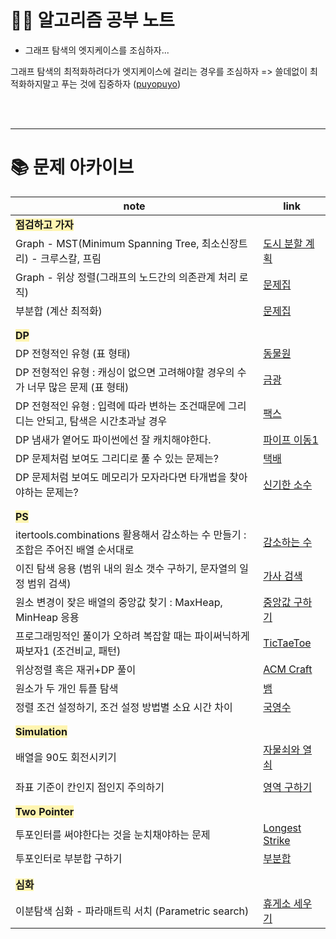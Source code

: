 # 🧑‍💻 알고리즘 공부 노트

- 그래프 탐색의 엣지케이스를 조심하자...

그래프 탐색의 최적화하려다가 엣지케이스에 걸리는 경우를 조심하자 => 쓸데없이 최적화하지말고 푸는 것에 집중하자 ([puyopuyo](http://noj.am/11559))


<br/>
<br/>

---

# 📚 문제 아카이브

| note                                                            | link                                                      |
|-----------------------------------------------------------------|-----------------------------------------------------------|
| <span style="background-color: #fff5b1;">**점검하고 가자**</span>     |                                                           |
| Graph - MST(Minimum Spanning Tree, 최소신장트리) - 크루스칼, 프림           | [도시 분할 계획](./sol_from_BOJ/graph/boj1647.py)               |
| Graph - 위상 정렬(그래프의 노드간의 의존관계 처리 로직)                             | [문제집](sol_from_BOJ/graph/boj1766.py)                      |
| 부분합 (계산 최적화)                                                    | [문제집](sol_from_BOJ/ps/boj15724.py)                        |
|                                                                 |                                                           |
|                                                                 |                                                           |
| <span style='background-color: #fff5b1'>**DP**</span>           |                                                           |
| DP 전형적인 유형 (표 형태)                                               | [동물원](./sol_from_BOJ/dp/boj1309.py)                       |
| DP 전형적인 유형 : 캐싱이 없으면 고려해야할 경우의 수가 너무 많은 문제 (표 형태)               | [금광](./sol_from_etc/book_이것이코딩테스트다/Q31.py)                |
| DP 전형적인 유형 : 입력에 따라 변하는 조건때문에 그리디는 안되고, 탐색은 시간초과날 경우            | [팩스](./sol_from_BOJ/dp/boj2341.py)                        |
| DP 냄새가 옅어도 파이썬에선 잘 캐치해야한다.                                      | [파이프 이동1](./sol_from_BOJ/dp/boj17070.py)                  |
| DP 문제처럼 보여도 그리디로 풀 수 있는 문제는?                                    | [택배](./sol_from_BOJ/greedy/boj8980.py)                    |
| DP 문제처럼 보여도 메모리가 모자라다면 타개법을 찾아야하는 문제는?                          | [신기한 소수](./sol_from_BOJ/ps/boj2023.py)                    |
|                                                                 |                                                           |
|                                                                 |                                                           |
| <span style="background-color: #fff5b1;">**PS**</span>          |                                                           |
| itertools.combinations 활용해서 감소하는 수 만들기 : 조합은 주어진 배열 순서대로        | [감소하는 수](./sol_from_BOJ/ps/boj1038.py)                    |
| 이진 탐색 응용 (범위 내의 원소 갯수 구하기, 문자열의 일정 범위 검색)                       | [가사 검색](./sol_from_Programmers/kakao_blind/pr60060.py)    |
| 원소 변경이 잦은 배열의 중앙값 찾기 : MaxHeap, MinHeap 응용                      | [중앙값 구하기](./sol_from_BOJ/data_structure/boj2696.py)       |
| 프로그래밍적인 풀이가 오하려 복잡할 때는 파이써닉하게 짜보자1 (조건비교, 패턴)                   | [TicTaeToe](./sol_from_BOJ/ps/boj13227.py)                |
| 위상정렬 혹은 재귀+DP 풀이                                                | [ACM Craft](./sol_from_BOJ/ps/boj1005.py)                 |
| 원소가 두 개인 튜플 탐색                                                  | [뱀](./sol_from_BOJ/simulation/boj3190.py)                 |
| 정렬 조건 설정하기, 조건 설정 방법별 소요 시간 차이                                  | [국영수](./sol_from_BOJ/sort/boj10825.py)                    |
|                                                                 |                                                           |
|                                                                 |                                                           |
| <span style="background-color: #fff5b1;">**Simulation**</span>  |                                                           |
| 배열을 90도 회전시키기                                                   | [자물쇠와 열쇠](./sol_from_Programmers/kakao_blind/pr60059.py)  |
|                                                                 |                                                           |
| 좌표 기준이 칸인지 점인지 주의하기                                             | [영역 구하기](./sol_from_BOJ/DFSBFS/boj2583.py)                |
|                                                                 |                                                           |
|                                                                 |                                                           |
| <span style="background-color: #fff5b1;">**Two Pointer**</span> |                                                           |
| 투포인터를 써야한다는 것을 눈치채야하는 문제                                        | [Longest Strike](./sol_from_codeforces/790_div4/1676F.py) |
| 투포인터로 부분합 구하기                                                   | [부분합](./sol_from_BOJ/two_pointer/boj1806.py)              |
|                                                                 |                                                           |
|                                                                 |                                                           |
| <span style="background-color: #fff5b1;">**심화**</span>          |                                                           |
| 이분탐색 심화 - 파라매트릭 서치 (Parametric search)                          | [휴게소 세우기](./sol_from_BOJ/binary_search/boj1477.py)        |
